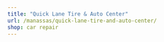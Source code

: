 ```yaml
---
title: "Quick Lane Tire & Auto Center"
url: /manassas/quick-lane-tire-and-auto-center/
shop: car repair
---
```

